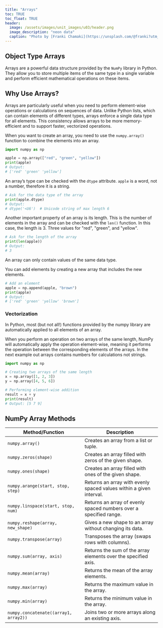 ```yaml
---
title: "Arrays"
toc: TRUE
toc_float: TRUE
header:
  image: /assets/images/unit_images/u03/header.png
  image_description: "neon data"
  caption: "Photo by [Franki Chamaki](https://unsplash.com/@franki?utm_source=unsplash&amp;utm_medium=referral&amp;utm_content=creditCopyText) [from unsplash](https://unsplash.com/s/photos/data?utm_source=unsplash&amp;utm_medium=referral&amp;utm_content=creditCopyText)"
---
```


<!--more-->
## Object Type Arrays
Arrays are a powerful data structure provided by the `NumPy` library in Python. They allow you to store multiple items of the same type in a single variable and perform efficient mathematical operations on these items.

## Why Use Arrays?
Arrays are particularly useful when you need to perform element-wise operations or calculations on sequences of data. Unlike Python lists, which can contain elements of different types, arrays enforce a single data type for all elements. This consistency allows arrays to be more memory-efficient and to support faster, vectorized operations.

When you want to create an array, you need to use the `numpy.array()` function to combine the elements into an array.

```python
import numpy as np

apple = np.array(["red", "green", "yellow"])
print(apple)
# Output:
# ['red' 'green' 'yellow']
```

An array’s type can be checked with the `dtype` attribute. `apple` is a word, not a number, therefore it is a string.
```python
# Ask for the data type of the array
print(apple.dtype)
# Output:
# dtype('<U6')  # Unicode string of max length 6
```

Another important property of an array is its length. This is the number of elements in the array and can be checked with the `len()` function. In this case, the length is 3. Three values for "red", "green", and "yellow".
```python
# Ask for the length of the array
print(len(apple))
# Output:
# 3
```

An array can only contain values of the same data type.

You can add elements by creating a new array that includes the new elements.
```python
# Add an element
apple = np.append(apple, "brown")
print(apple)
# Output:
# ['red' 'green' 'yellow' 'brown']
```
### Vectorization
In Python, most (but not all!) functions provided by the numpy library are automatically applied to all elements of an array.

When you perform an operation on two arrays of the same length, NumPy will automatically apply the operation element-wise, meaning it performs the operation between the corresponding elements of the arrays. In the next example out arrays contains numbers for calculations not strings.

```python
import numpy as np

# Creating two arrays of the same length
x = np.array([1, 2, 3])
y = np.array([4, 5, 6])

# Performing element-wise addition
result = x + y
print(result)
# Output: [5 7 9]
```

## NumPy Array Methods

| Method/Function         | Description                                                                                       |
|-------------------------|---------------------------------------------------------------------------------------------------|
| `numpy.array()`         | Creates an array from a list or tuple.                                                           |
| `numpy.zeros(shape)`    | Creates an array filled with zeros of the given shape.                                           |
| `numpy.ones(shape)`     | Creates an array filled with ones of the given shape.                                            |
| `numpy.arange(start, stop, step)` | Returns an array with evenly spaced values within a given interval.                     |
| `numpy.linspace(start, stop, num)` | Returns an array of evenly spaced numbers over a specified range.                    |
| `numpy.reshape(array, new_shape)` | Gives a new shape to an array without changing its data.                             |
| `numpy.transpose(array)`| Transposes the array (swaps rows with columns).                                                  |
| `numpy.sum(array, axis)`| Returns the sum of the array elements over the specified axis.                                  |
| `numpy.mean(array)`     | Returns the mean of the array elements.                                                          |
| `numpy.max(array)`      | Returns the maximum value in the array.                                                          |
| `numpy.min(array)`      | Returns the minimum value in the array.                                                          |
| `numpy.concatenate((array1, array2))` | Joins two or more arrays along an existing axis.                                |
